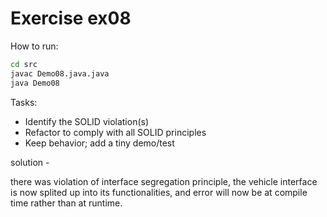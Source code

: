 # Exercise ex08

How to run:

```bash
cd src
javac Demo08.java.java
java Demo08
```

Tasks:

- Identify the SOLID violation(s)
- Refactor to comply with all SOLID principles
- Keep behavior; add a tiny demo/test

solution - 

there was violation of interface segregation principle, the vehicle interface is now splited up into its functionalities, and error will now be at compile time rather than at runtime.
